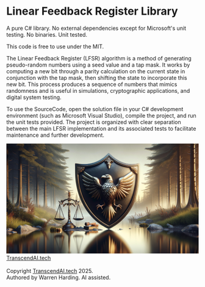 # Linear Feedback Register Library

A pure C# library. No external dependencies except for Microsoft's unit testing. No binaries. Unit tested.

This code is free to use under the MIT.

The Linear Feedback Register (LFSR) algorithm is a method of generating pseudo-random numbers using a seed value and a tap mask. It works by computing a new bit through a parity calculation on the current state in conjunction with the tap mask, then shifting the state to incorporate this new bit. This process produces a sequence of numbers that mimics randomness and is useful in simulations, cryptographic applications, and digital system testing.

To use the SourceCode, open the solution file in your C# development environment (such as Microsoft Visual Studio), compile the project, and run the unit tests provided. The project is organized with clear separation between the main LFSR implementation and its associated tests to facilitate maintenance and further development.

![AI Image](aiimage.jpg)
[TranscendAI.tech](https://TranscendAI.tech)<br>
<br>
Copyright [TranscendAI.tech](https://TranscendAI.tech) 2025.</br>
Authored by Warren Harding. AI assisted.